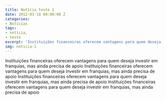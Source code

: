 ```yaml
---
title: Notícia teste 1
date: 2012-03-18 00:00:00 Z
categories:
- Noticias
tags:
- noticia,
- teste
excerpt: 'Instituições financeiras oferecem vantagens para quem deseja investir em franquias, mas ainda precisa de apoio'
img: noticia-1
---
```


Instituições financeiras oferecem vantagens para quem deseja investir em franquias, mas ainda precisa de apoio Instituições financeiras oferecem vantagens para quem deseja investir em franquias, mas ainda precisa de apoio Instituições financeiras oferecem vantagens para quem deseja investir em franquias, mas ainda precisa de apoio Instituições financeiras oferecem vantagens para quem deseja investir em franquias, mas ainda precisa de apoio